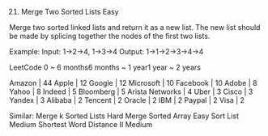21. Merge Two Sorted Lists
Easy

Merge two sorted linked lists and return it as a new list. The new list should be made by splicing together the nodes of the first two lists.

Example:
Input: 1->2->4, 1->3->4
Output: 1->1->2->3->4->4

LeetCode
0 ~ 6 months6 months ~ 1 year1 year ~ 2 years

Amazon | 44 Apple | 12 Google | 12 Microsoft | 10 Facebook | 10 Adobe | 8 Yahoo | 8 Indeed | 5 Bloomberg | 5 Arista Networks | 4 Uber | 3 Cisco | 3 Yandex | 3 Alibaba | 2 Tencent | 2 Oracle | 2 IBM | 2 Paypal | 2 Visa | 2

Similar:
Merge k Sorted Lists Hard
Merge Sorted Array Easy
Sort List Medium
Shortest Word Distance II Medium
